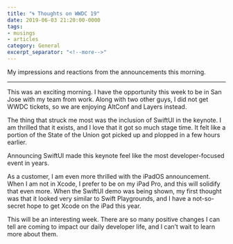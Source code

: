 ```yaml
---
title: "🌀 Thoughts on WWDC 19"
date: 2019-06-03 21:20:00-0000
tags:
- musings
- articles
category: General
excerpt_separator: "<!--more-->"
---
```


My impressions and reactions from the announcements this morning.

<!--more-->

***

This was an exciting morning. I have the opportunity this week to be in San Jose with my team from work. Along with two other guys, I did not get WWDC tickets, so we are enjoying AltConf and Layers instead.

The thing that struck me most was the inclusion of SwiftUI in the keynote. I am thrilled that it exists, and I love that it got so much stage time. It felt like a portion of the State of the Union got picked up and plopped in a few hours earlier.

Announcing SwiftUI made this keynote feel like the most developer-focused event in years.

As a customer, I am even more thrilled with the iPadOS announcement. When I am not in Xcode, I prefer to be on my iPad Pro, and this will solidify that even more. When the SwiftUI demo was being shown, my first thought was that it looked very similar to Swift Playgrounds, and I have a not-so-secret hope to get Xcode on the iPad this year.

This will be an interesting week. There are so many positive changes I can tell are coming to impact our daily developer life, and I can’t wait to learn more about them.